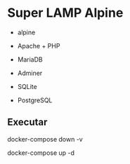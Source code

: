 # Super LAMP Alpine

- alpine

- Apache + PHP
- MariaDB
- Adminer
- SQLite
- PostgreSQL

## Executar

docker-compose down -v

docker-compose up -d



